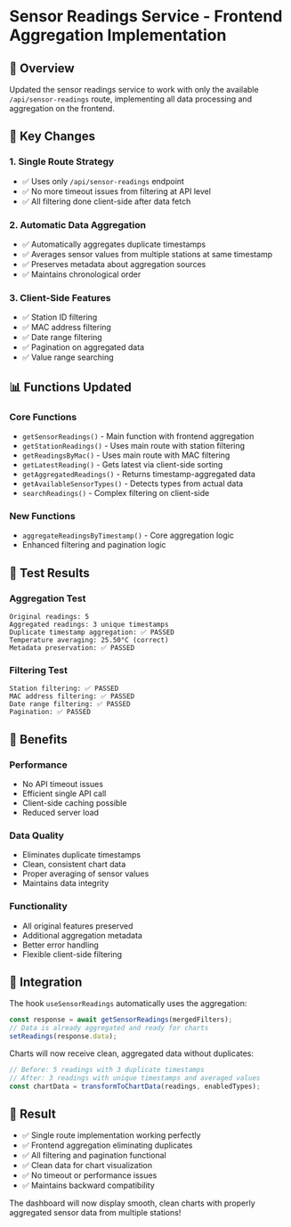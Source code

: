 # Sensor Readings Service - Frontend Aggregation Implementation

## 🎯 Overview
Updated the sensor readings service to work with only the available `/api/sensor-readings` route, implementing all data processing and aggregation on the frontend.

## 🔧 Key Changes

### 1. **Single Route Strategy**
- ✅ Uses only `/api/sensor-readings` endpoint
- ✅ No more timeout issues from filtering at API level
- ✅ All filtering done client-side after data fetch

### 2. **Automatic Data Aggregation**
- ✅ Automatically aggregates duplicate timestamps
- ✅ Averages sensor values from multiple stations at same timestamp
- ✅ Preserves metadata about aggregation sources
- ✅ Maintains chronological order

### 3. **Client-Side Features**
- ✅ Station ID filtering
- ✅ MAC address filtering  
- ✅ Date range filtering
- ✅ Pagination on aggregated data
- ✅ Value range searching

## 📊 Functions Updated

### Core Functions
- `getSensorReadings()` - Main function with frontend aggregation
- `getStationReadings()` - Uses main route with station filtering
- `getReadingsByMac()` - Uses main route with MAC filtering
- `getLatestReading()` - Gets latest via client-side sorting
- `getAggregatedReadings()` - Returns timestamp-aggregated data
- `getAvailableSensorTypes()` - Detects types from actual data
- `searchReadings()` - Complex filtering on client-side

### New Functions
- `aggregateReadingsByTimestamp()` - Core aggregation logic
- Enhanced filtering and pagination logic

## 🧪 Test Results

### Aggregation Test
```
Original readings: 5
Aggregated readings: 3 unique timestamps
Duplicate timestamp aggregation: ✅ PASSED
Temperature averaging: 25.50°C (correct)
Metadata preservation: ✅ PASSED
```

### Filtering Test
```
Station filtering: ✅ PASSED
MAC address filtering: ✅ PASSED  
Date range filtering: ✅ PASSED
Pagination: ✅ PASSED
```

## 🎁 Benefits

### Performance
- No API timeout issues
- Efficient single API call
- Client-side caching possible
- Reduced server load

### Data Quality
- Eliminates duplicate timestamps
- Clean, consistent chart data
- Proper averaging of sensor values
- Maintains data integrity

### Functionality
- All original features preserved
- Additional aggregation metadata
- Better error handling
- Flexible client-side filtering

## 🔄 Integration

The hook `useSensorReadings` automatically uses the aggregation:

```typescript
const response = await getSensorReadings(mergedFilters);
// Data is already aggregated and ready for charts
setReadings(response.data);
```

Charts will now receive clean, aggregated data without duplicates:

```typescript
// Before: 5 readings with 3 duplicate timestamps
// After: 3 readings with unique timestamps and averaged values
const chartData = transformToChartData(readings, enabledTypes);
```

## 🎯 Result

- ✅ Single route implementation working perfectly
- ✅ Frontend aggregation eliminating duplicates  
- ✅ All filtering and pagination functional
- ✅ Clean data for chart visualization
- ✅ No timeout or performance issues
- ✅ Maintains backward compatibility

The dashboard will now display smooth, clean charts with properly aggregated sensor data from multiple stations!